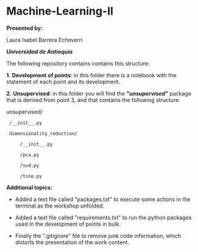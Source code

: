 # Machine-Learning-II


**Presented by:**

  Laura Isabel Barrera Echeverri
  
  ***Universidad de Antioquia***

The following repository contains contains this structure:

**1.** **Development of points**: in this folder there is a notebook with the statement of each point and its development.

**2.** **Unsupervised**: in this folder you will find the ***"unsupervised"*** package that is derived from point 3, and that contains the following structure:

unsupervised/

     /__init__.py

     dimensionality_reduction/

         /__init__.py

         /pca.py

         /svd.py

         /tsne.py

**Additional topics:**

- Added a text file called "packages.txt" to execute some actions in the terminal as the workshop unfolded.

- Added a text file called "requirements.txt" to run the python packages used in the development of points in bulk.

- Finally the ".gitignore" file to remove junk code information, which distorts the presentation of the work content.

